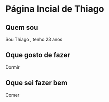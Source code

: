 # Página Incial de Thiago

## Quem sou 

Sou Thiago , tenho 23 anos

## Oque gosto de fazer

Dormir

## Oque sei fazer bem 

Comer

